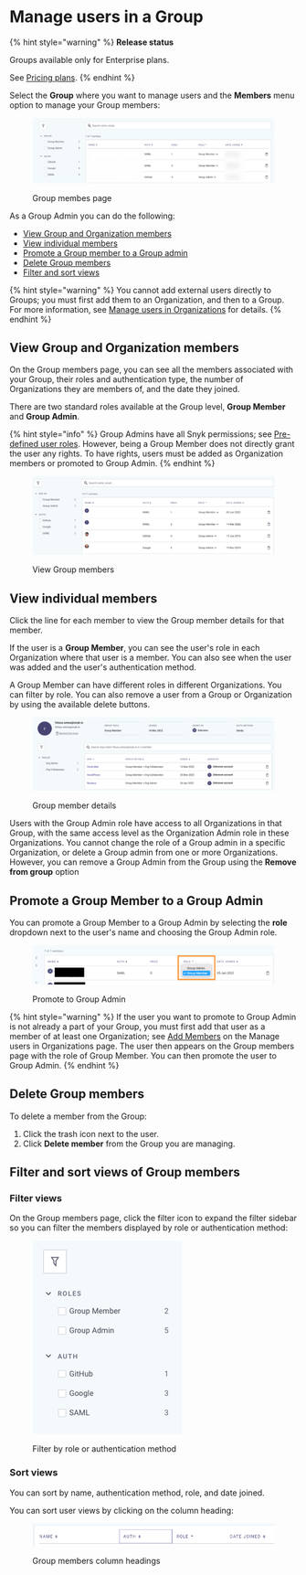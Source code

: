 # Manage users in a Group

{% hint style="warning" %}
**Release status**

Groups available only for Enterprise plans.

See [Pricing plans](https://snyk.io/plans).
{% endhint %}

Select the **Group** where you want to manage users and the **Members** menu option to manage your Group members:

<figure><img src="../../../.gitbook/assets/snyk-group-member.png" alt="Manage Group members interface"><figcaption><p>Group membes page</p></figcaption></figure>

As a Group Admin you can do the following:

* [View Group and Organization members](manage-users-in-a-group.md#view-group-and-organization-members)
* [View individual members](manage-users-in-a-group.md#view-individual-members)
* [Promote a Group member to a Group admin](manage-users-in-a-group.md#promote-a-group-member-to-a-group-admin)
* [Delete Group members](manage-users-in-a-group.md#delete-group-members)
* [Filter and sort views](manage-users-in-a-group.md#filter-and-sort-views-of-group-members)

{% hint style="warning" %}
You cannot add external users directly to Groups; you must first add them to an Organization, and then to a Group. For more information, see [Manage users in Organizations](../organizations/manage-users-in-organizations.md) for details.
{% endhint %}

## View Group and Organization members

On the Group members page, you can see all the members associated with your Group, their roles and authentication type, the number of Organizations they are members of, and the date they joined.

There are two standard roles available at the Group level, **Group Member** and **Group Admin**.

{% hint style="info" %}
Group Admins have all Snyk permissions; see [Pre-defined user roles](../../manage-permissions-and-roles/pre-defined-roles.md). However, being a Group Member does not directly grant the user any rights. To have rights, users must be added as Organization members or promoted to Group Admin.
{% endhint %}

<figure><img src="../../../.gitbook/assets/image (250) (1).png" alt="View Group members"><figcaption><p>View Group members</p></figcaption></figure>

## View individual members

Click the line for each member to view the Group member details for that member.

If the user is a **Group Member**, you can see the user's role in each Organization where that user is a member. You can also see when the user was added and the user's authentication method.

A Group Member can have different roles in different Organizations. You can filter by role. You can also remove a user from a Group or Organization by using the available delete buttons.

<figure><img src="../../../.gitbook/assets/image (19) (2) (1).png" alt="Group member details"><figcaption><p>Group member details</p></figcaption></figure>

Users with the Group Admin role have access to all Organizations in that Group, with the same access level as the Organization Admin role in these Organizations. You cannot change the role of a Group admin in a specific Organization, or delete a Group admin from one or more Organizations. However, you can remove a Group Admin from the Group using the **Remove from group** option

## Promote a Group Member to a Group Admin

You can promote a Group Member to a Group Admin by selecting the **role** dropdown next to the user's name and choosing the Group Admin role.

<figure><img src="../../../.gitbook/assets/Screenshot 2022-08-09 at 12.40.00.png" alt="Promote to Group Admin"><figcaption><p>Promote to Group Admin</p></figcaption></figure>

{% hint style="warning" %}
If the user you want to promote to Group Admin is not already a part of your Group, you must first add that user as a member of at least one Organization; see [Add Members](../organizations/manage-users-in-organizations.md#add-members) on the Manage users in Organizations page. The user then appears on the Group members page with the role of Group Member. You can then promote the user to Group Admin.
{% endhint %}

## Delete Group members

To delete a member from the Group:

1. Click the trash icon next to the user.
2. Click **Delete member** from the Group you are managing.

## Filter and sort views of Group members

### Filter views

On the Group members page, click the filter icon to expand the filter sidebar so you can filter the members displayed by role or authentication method:

<figure><img src="../../../.gitbook/assets/Screenshot 2022-04-26 at 06.33.04.png" alt="Filter by role or authentication method"><figcaption><p>Filter by role or authentication method</p></figcaption></figure>

### Sort views

You can sort by name, authentication method, role, and date joined.

You can sort user views by clicking on the column heading:

<figure><img src="../../../.gitbook/assets/Screenshot 2022-03-11 at 09.01.07.png" alt="Group members column headings"><figcaption><p>Group members column headings</p></figcaption></figure>

##

##
